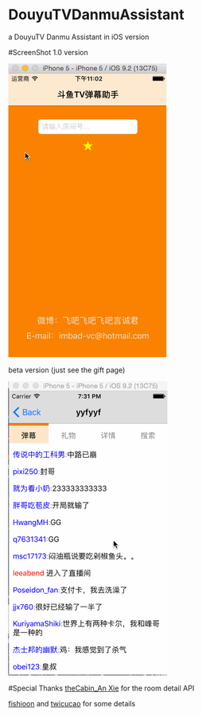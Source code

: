 # DouyuTVDanmuAssistant
a DouyuTV Danmu Assistant in iOS version

#ScreenShot
  1.0 version

 ![image](https://github.com/Imbad-vc/DouyuTVDanmuAssistant/blob/master/ScreenShot/favorite.gif?raw=true)
 
  beta version (just see the gift page)
 
 ![image](https://raw.githubusercontent.com/Imbad-vc/DouyuTVDanmuAssistant/master/ScreenShot/gift.gif)
 
#Special Thanks
  [theCabin_An Xie](http://430.io/) for the room detail API
  
  [fishioon](https://github.com/fishioon) and [twicucao](https://github.com/twocucao) for some details



 
